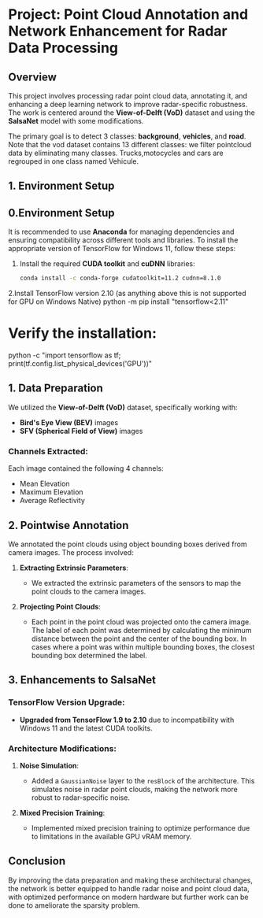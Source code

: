 # Project: Point Cloud Annotation and Network Enhancement for Radar Data Processing

## Overview
This project involves processing radar point cloud data, annotating it, and enhancing a deep learning network to improve radar-specific robustness. The work is centered around the **View-of-Delft (VoD)** dataset and using the  **SalsaNet** model with some modifications.

The primary goal is to detect 3 classes: **background**, **vehicles**, and **road**.
Note that the vod dataset contains 13 different classes: we filter pointcloud data by eliminating many classes. Trucks,motocycles and cars are regrouped in one class named Vehicule.

## 1. Environment Setup
## 0.Environment Setup

It is recommended to use **Anaconda** for managing dependencies and ensuring compatibility across different tools and libraries. To install the appropriate version of TensorFlow for Windows 11, follow these steps:

1. Install the required **CUDA toolkit** and **cuDNN** libraries:
   ```bash
   conda install -c conda-forge cudatoolkit=11.2 cudnn=8.1.0
2.Install TensorFlow version 2.10 (as anything above this is not supported for GPU on Windows Native)
   python -m pip install "tensorflow<2.11"
   # Verify the installation:
   python -c "import tensorflow as tf; print(tf.config.list_physical_devices('GPU'))"

## 1. Data Preparation

We utilized the **View-of-Delft (VoD)** dataset, specifically working with:

- **Bird's Eye View (BEV)** images
- **SFV (Spherical Field of View)** images

### Channels Extracted:
Each image contained the following 4 channels:
- Mean Elevation
- Maximum Elevation
- Average Reflectivity

## 2. Pointwise Annotation

We annotated the point clouds using object bounding boxes derived from camera images. The process involved:

1. **Extracting Extrinsic Parameters**:
   - We extracted the extrinsic parameters of the sensors to map the point clouds to the camera images.
   
2. **Projecting Point Clouds**:
   - Each point in the point cloud was projected onto the camera image. The label of each point was determined by calculating the minimum distance between the point and the center of the bounding box. In cases where a point was within multiple bounding boxes, the closest bounding box determined the label.

## 3. Enhancements to SalsaNet

### TensorFlow Version Upgrade:
- **Upgraded from TensorFlow 1.9 to 2.10** due to incompatibility with Windows 11 and the latest CUDA toolkits.

### Architecture Modifications:
1. **Noise Simulation**:
   - Added a `GaussianNoise` layer to the `resBlock` of the architecture. This simulates noise in radar point clouds, making the network more robust to radar-specific noise.
   
2. **Mixed Precision Training**:
   - Implemented mixed precision training to optimize performance due to limitations in the available GPU vRAM memory.

## Conclusion
By improving the data preparation and making these architectural changes, the network is better equipped to handle radar noise and point cloud data, with optimized performance on modern hardware but further work can be done to ameliorate the sparsity problem.


